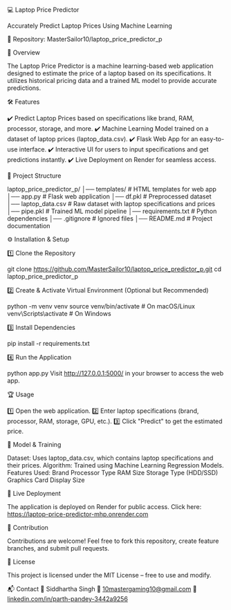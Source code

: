 💻 Laptop Price Predictor

Accurately Predict Laptop Prices Using Machine Learning

🔗 Repository: MasterSailor10/laptop_price_predictor_p

🚀 Overview

The Laptop Price Predictor is a machine learning-based web application designed to estimate the price of a laptop based on its specifications. It utilizes historical pricing data and a trained ML model to provide accurate predictions.

🛠️ Features

✔️ Predict Laptop Prices based on specifications like brand, RAM, processor, storage, and more. ✔️ Machine Learning Model trained on a dataset of laptop prices (laptop_data.csv). ✔️ Flask Web App for an easy-to-use interface. ✔️ Interactive UI for users to input specifications and get predictions instantly. ✔️ Live Deployment on Render for seamless access.

📂 Project Structure

laptop_price_predictor_p/ │── templates/ # HTML templates for web app
│── app.py # Flask web application
│── df.pkl # Preprocessed dataset
│── laptop_data.csv # Raw dataset with laptop specifications and prices
│── pipe.pkl # Trained ML model pipeline
│── requirements.txt # Python dependencies
│── .gitignore # Ignored files
│── README.md # Project documentation

⚙️ Installation & Setup

1️⃣ Clone the Repository

git clone https://github.com/MasterSailor10/laptop_price_predictor_p.git cd laptop_price_predictor_p

2️⃣ Create & Activate Virtual Environment (Optional but Recommended)

python -m venv venv source venv/bin/activate # On macOS/Linux venv\Scripts\activate # On Windows

3️⃣ Install Dependencies

pip install -r requirements.txt

4️⃣ Run the Application

python app.py Visit http://127.0.0.1:5000/ in your browser to access the web app.

🏆 Usage

1️⃣ Open the web application. 2️⃣ Enter laptop specifications (brand, processor, RAM, storage, GPU, etc.). 3️⃣ Click "Predict" to get the estimated price.

🎯 Model & Training

Dataset: Uses laptop_data.csv, which contains laptop specifications and their prices. Algorithm: Trained using Machine Learning Regression Models. Features Used: Brand Processor Type RAM Size Storage Type (HDD/SSD) Graphics Card Display Size

🔗 Live Deployment

The application is deployed on Render for public access. Click here: https://laptop-price-predictor-mhp.onrender.com

🤝 Contribution

Contributions are welcome! Feel free to fork this repository, create feature branches, and submit pull requests.

📜 License

This project is licensed under the MIT License – free to use and modify.

📬 Contact 👤 Siddhartha Singh 📧 10mastergaming10@gmail.com 🔗 [linkedin.com/in/parth-pandey-3442a9256](https://www.linkedin.com/in/siddhartha1010/)
